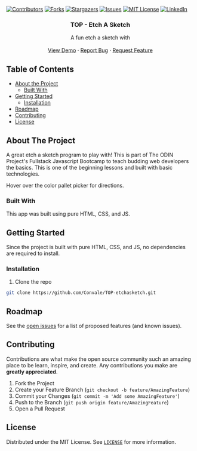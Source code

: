 <!-- PROJECT SHIELDS -->

[![Contributors][contributors-shield]][contributors-url]
[![Forks][forks-shield]][forks-url]
[![Stargazers][stars-shield]][stars-url]
[![Issues][issues-shield]][issues-url]
[![MIT License][license-shield]][license-url]
[![LinkedIn][linkedin-shield]][linkedin-url]

<!-- PROJECT LOGO -->

<p align="center">

  <h3 align="center">TOP - Etch A Sketch</h3>

  <p align="center">
   A fun etch a sketch with 
    <br />
    <br />
    <a href="https://convale.github.io/TOP-etchasketch/">View Demo</a>
    ·
    <a href="https://github.com/Convale/TOP-etchasketch/issues">Report Bug</a>
    ·
    <a href="https://github.com/Convale/TOP-etchasketch/issues">Request Feature</a>
  </p>
</p>

<!-- TABLE OF CONTENTS -->

## Table of Contents

* [About the Project](#about-the-project)
  * [Built With](#built-with)
* [Getting Started](#getting-started)
  * [Installation](#installation)
* [Roadmap](#roadmap)
* [Contributing](#contributing)
* [License](#license)

<!-- ABOUT THE PROJECT -->

## About The Project

A great etch a sketch program to play with! This is part of The ODIN Project's Fullstack Javascript Bootcamp to teach budding web developers the basics. This is one of the beginning lessons and built with basic technologies.
 
Hover over the color pallet picker for directions.

### Built With
This app was built using pure HTML, CSS, and JS.

<!-- GETTING STARTED -->

## Getting Started

Since the project is built with pure HTML, CSS, and JS, no dependencies are required to install.


### Installation

1. Clone the repo
```sh
git clone https://github.com/Convale/TOP-etchasketch.git
```

<!-- ROADMAP -->

## Roadmap

See the [open issues](https://github.com/Convale/TOP-etchasketch/issues) for a list of proposed features (and known issues).

<!-- CONTRIBUTING -->

## Contributing

Contributions are what make the open source community such an amazing place to be learn, inspire, and create. Any contributions you make are **greatly appreciated**.

1. Fork the Project
2. Create your Feature Branch (`git checkout -b feature/AmazingFeature`)
3. Commit your Changes (`git commit -m 'Add some AmazingFeature'`)
4. Push to the Branch (`git push origin feature/AmazingFeature`)
5. Open a Pull Request

<!-- LICENSE -->

## License

Distributed under the MIT License. See [`LICENSE`](https://github.com/Convale/TOP-etchasketch/blob/master/LICENSE) for more information.

<!-- MARKDOWN LINKS & IMAGES -->

[contributors-shield]: https://img.shields.io/github/contributors/Convale/TOP-etchasketch
[contributors-url]: https://github.com/Convale/TOP-etchasketch/graphs/contributors
[forks-shield]: https://img.shields.io/github/forks/Convale/TOP-etchasketch
[forks-url]: https://github.com/Convale/TOP-etchasketch/network/members
[stars-shield]: https://img.shields.io/github/stars/Convale/TOP-etchasketch
[stars-url]: https://github.com/Convale/TOP-etchasketch/stargazers
[issues-shield]: https://img.shields.io/github/issues/Convale/TOP-etchasketch
[issues-url]: https://github.com/Convale/TOP-etchasketch/issues
[license-shield]: https://img.shields.io/github/license/Convale/TOP-etchasketch
[license-url]: https://github.com/Convale/TOP-etchasketch/blob/master/LICENSE
[linkedin-shield]: https://img.shields.io/badge/-LinkedIn-black.svg?style=flat-square&logo=linkedin&colorB=555
[linkedin-url]: https://linkedin.com/in/payneshaun
